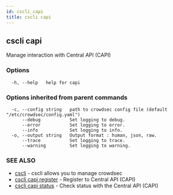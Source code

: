 ```yaml
---
id: cscli_capi
title: cscli capi
---
```

## cscli capi

Manage interaction with Central API (CAPI)

### Options

```
  -h, --help   help for capi
```

### Options inherited from parent commands

```
  -c, --config string   path to crowdsec config file (default "/etc/crowdsec/config.yaml")
      --debug           Set logging to debug.
      --error           Set logging to error.
      --info            Set logging to info.
  -o, --output string   Output format : human, json, raw.
      --trace           Set logging to trace.
      --warning         Set logging to warning.
```

### SEE ALSO

* [cscli](/cscli/cscli.md)	 - cscli allows you to manage crowdsec
* [cscli capi register](/cscli/cscli_capi_register.md)	 - Register to Central API (CAPI)
* [cscli capi status](/cscli/cscli_capi_status.md)	 - Check status with the Central API (CAPI)

